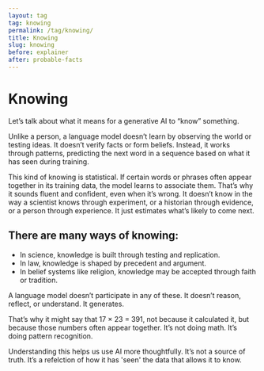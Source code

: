 ```yaml
---
layout: tag
tag: knowing
permalink: /tag/knowing/
title: Knowing
slug: knowing
before: explainer
after: probable-facts
---
```


# Knowing 

Let’s talk about what it means for a generative AI to “know” something.

Unlike a person, a language model doesn’t learn by observing the world or testing ideas. It doesn’t verify facts or form beliefs. Instead, it works through patterns, predicting the next word in a sequence based on what it has seen during training.

This kind of knowing is statistical. If certain words or phrases often appear together in its training data, the model learns to associate them. That’s why it sounds fluent and confident, even when it’s wrong. It doesn’t know in the way a scientist knows through experiment, or a historian through evidence, or a person through experience. It just estimates what’s likely to come next.

## There are many ways of knowing:
- In science, knowledge is built through testing and replication.
- In law, knowledge is shaped by precedent and argument.
- In belief systems like religion, knowledge may be accepted through faith or tradition.

A language model doesn’t participate in any of these. It doesn’t reason, reflect, or understand. It generates.

That’s why it might say that 17 × 23 = 391, not because it calculated it, but because those numbers often appear together. It’s not doing math. It’s doing pattern recognition.

Understanding this helps us use AI more thoughtfully. It’s not a source of truth. It’s a refelction of how it has 'seen' the data that allows it to know. 
